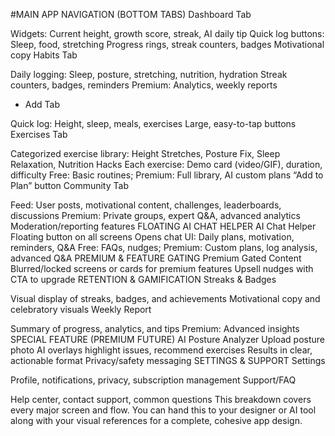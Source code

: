 #MAIN APP NAVIGATION (BOTTOM TABS)
Dashboard Tab

Widgets: Current height, growth score, streak, AI daily tip
Quick log buttons: Sleep, food, stretching
Progress rings, streak counters, badges
Motivational copy
Habits Tab

Daily logging: Sleep, posture, stretching, nutrition, hydration
Streak counters, badges, reminders
Premium: Analytics, weekly reports
+ Add Tab

Quick log: Height, sleep, meals, exercises
Large, easy-to-tap buttons
Exercises Tab

Categorized exercise library: Height Stretches, Posture Fix, Sleep Relaxation, Nutrition Hacks
Each exercise: Demo card (video/GIF), duration, difficulty
Free: Basic routines; Premium: Full library, AI custom plans
“Add to Plan” button
Community Tab

Feed: User posts, motivational content, challenges, leaderboards, discussions
Premium: Private groups, expert Q&A, advanced analytics
Moderation/reporting features
FLOATING AI CHAT HELPER
AI Chat Helper
Floating button on all screens
Opens chat UI: Daily plans, motivation, reminders, Q&A
Free: FAQs, nudges; Premium: Custom plans, log analysis, advanced Q&A
PREMIUM & FEATURE GATING
Premium Gated Content
Blurred/locked screens or cards for premium features
Upsell nudges with CTA to upgrade
RETENTION & GAMIFICATION
Streaks & Badges

Visual display of streaks, badges, and achievements
Motivational copy and celebratory visuals
Weekly Report

Summary of progress, analytics, and tips
Premium: Advanced insights
SPECIAL FEATURE (PREMIUM FUTURE)
AI Posture Analyzer
Upload posture photo
AI overlays highlight issues, recommend exercises
Results in clear, actionable format
Privacy/safety messaging
SETTINGS & SUPPORT
Settings

Profile, notifications, privacy, subscription management
Support/FAQ

Help center, contact support, common questions
This breakdown covers every major screen and flow.
You can hand this to your designer or AI tool along with your visual references for a complete, cohesive app design.
